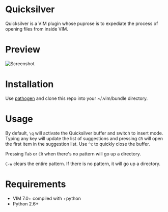 Quicksilver
===========

Quicksilver is a VIM plugin whose puprose is to expediate the process of
opening files from inside VIM.

# Preview

![Screenshot](http://farm4.static.flickr.com/3497/5699173083_56198782fe_z.jpg)

# Installation

Use [pathogen][1] and clone this repo into your ~/.vim/bundle directory.

# Usage

By default, `\q` will activate the Quicksilver buffer and switch to
insert mode. Typing any key will update the list of suggestions and
pressing `CR` will open the first item in the suggestion list. Use `^c`
to quickly close the buffer.

Pressing `Tab` or `CR` when there's no pattern will go up a directory.

`C-w` clears the entire pattern. If there is no pattern, it will go up a
directory.

# Requirements

* VIM 7.0+ compiled with +python
* Python 2.6+

[1]: http://github.com/tpope/vim-pathogen
